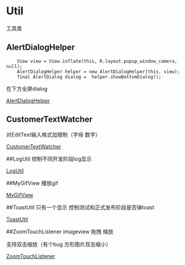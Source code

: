 # Util
工具类
## AlertDialogHelper
    	View view = View.inflate(this, R.layout.popup_window_camera, null);
		AlertDialogHelper helper = new AlertDialogHelper(this, view);
		final AlertDialog dialog =  helper.showBottomDialog();
在下方全屏dialog

[AlertDialogHelper](https://github.com/oo1993448102/Util/blob/master/AlertDialogHelper.java)

## CustomerTextWatcher
对EditText输入格式加限制（字母 数字）

[CustomerTextWatcher](https://github.com/oo1993448102/Util/blob/master/CustomerTextWatcher.java)

##LogUtil
控制不同开发阶段log显示

[LogUtil](https://github.com/oo1993448102/Util/blob/master/LogUtil.java)

##MyGifView
播放gif

[MyGifView](https://github.com/oo1993448102/Util/blob/master/MyGifView.java)

##ToastUtil
只有一个显示 控制测试和正式发布阶段是否弹toast

[ToastUtil](https://github.com/oo1993448102/Util/blob/master/ToastUtil.java)

##ZoomTouchListener
imageview 拖拽 缩放 

支持双击缩放（有个bug 方形图片双击缩小）

[ZoomTouchListener](https://github.com/oo1993448102/Util/blob/master/ZoomTouchListener.java)
